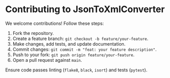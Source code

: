 # Contributing to JsonToXmlConverter

We welcome contributions! Follow these steps:

1. Fork the repository.
2. Create a feature branch: `git checkout -b feature/your-feature`.
3. Make changes, add tests, and update documentation.
4. Commit changes: `git commit -m "feat: your feature description"`.
5. Push to your fork: `git push origin feature/your-feature`.
6. Open a pull request against `main`.

Ensure code passes linting (`flake8`, `black`, `isort`) and tests (`pytest`).